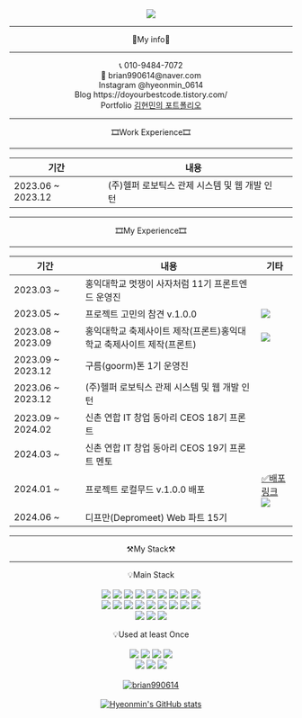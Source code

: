 <div align="center">
<img src="https://capsule-render.vercel.app/api?type=waving&color=0:00FFFF,100:0055FF&height=300&section=header&text=Welcome&fontSize=90&desc=Hyeonmin's%20Github%20Profile&animation=fadeIn&descAlign=65&descAlignY=65&stroke=ffffff" />

-------------------------------------------------------------------------------------------------------------------------------------------------------------------------------------

📑My info📑

-------------------------------------------------------------------------------------------------------------------------------------------------------------------------------------

<div>📞 010-9484-7072</div>
<div>💌  brian990614@naver.com</div>
<div><span>Instagram</span> @hyeonmin_0614</div>
<div><span>Blog</span> https://doyourbestcode.tistory.com/</div>
<div><span>Portfolio</span> <a href="https://sweltering-spy-bfa.notion.site/Portfolio-78f57c9ab4cd4604a0323f13151baf81?pvs=4">김현민의 포트폴리오<a/></div>

-------------------------------------------------------------------------------------------------------------------------------------------------------------------------------------

🎞Work Experience🎞

-------------------------------------------------------------------------------------------------------------------------------------------------------------------------------------
|기간|내용||
|------|---|------|
|  2023.06 ~ 2023.12  |  (주)헬퍼 로보틱스 관제 시스템 및 웹 개발 인턴 

-------------------------------------------------------------------------------------------------------------------------------------------------------------------------------------

🎞My Experience🎞

-------------------------------------------------------------------------------------------------------------------------------------------------------------------------------------
|기간|내용|기타|
|------|---|------|
|  2023.03 ~  |  홍익대학교 멋쟁이 사자처럼 11기 프론트엔드 운영진  |
|  2023.05 ~  |  프로젝트 고민의 참견 v.1.0.0  | <a href="https://github.com/go-cham/gocham-frontend"><img src="https://img.shields.io/badge/Github-181717?style=flat&logo=Github&logoColor=white"/></a>
|  2023.08 ~  2023.09 |  홍익대학교 축제사이트 제작(프론트)홍익대학교 축제사이트 제작(프론트)  | <a href="https://github.com/HongikUnivFestival/client-with-react-pwa/tree/release"><img src="https://img.shields.io/badge/Github-181717?style=flat&logo=Github&logoColor=white"/></a>
|  2023.09 ~ 2023.12  |  구름(goorm)톤 1기 운영진  |
|  2023.06 ~ 2023.12  |  (주)헬퍼 로보틱스 관제 시스템 및 웹 개발 인턴  |
|  2023.09 ~ 2024.02  |  신촌 연합 IT 창업 동아리 CEOS 18기 프론트  |
|  2024.03 ~  |  신촌 연합 IT 창업 동아리 CEOS 19기 프론트 멘토  |
|  2024.01 ~  |  프로젝트 로컬무드 v.1.0.0 배포  |  <a href='https://localmood.co.kr/'>✅배포 링크</a> <br /> <a href="https://github.com/local-mood/LocalMood-Front"><img src="https://img.shields.io/badge/Github-181717?style=flat&logo=Github&logoColor=white"/></a>
|  2024.06 ~  |  디프만(Depromeet) Web 파트 15기  |

-------------------------------------------------------------------------------------------------------------------------------------------------------------------------------------

⚒️My Stack⚒️

-------------------------------------------------------------------------------------------------------------------------------------------------------------------------------------

💡Main Stack
</br></br>
   <img src="https://img.shields.io/badge/HTML-E34F26?style=flat&logo=HTML5&logoColor=white"/>
   <img src="https://img.shields.io/badge/CSS-1572B6?style=flat&logo=css3&logoColor=white"/>
   <img src="https://img.shields.io/badge/JavaScript-F7DF1E?style=flat&logo=JavaScript&logoColor=white"/>
   <img src="https://img.shields.io/badge/TypeScript-3178C6?style=flat&logo=TypeScript&logoColor=white"/>
   <img src="https://img.shields.io/badge/React-61DAFB?style=flat&logo=React&logoColor=white"/>
   <img src="https://img.shields.io/badge/NextJS-000000?style=flat&logo=NextJS&logoColor=white"/>
   <img src="https://img.shields.io/badge/Python-3776AB?style=flat&logo=Python&logoColor=white"/>
   <img src="https://img.shields.io/badge/Styled components-DB7093?style=flat-square&logo=styled-components&logoColor=white"/>
   <img src="https://img.shields.io/badge/Panda CSS-F3DF49?style=flat-square&logo=foodpanda&logoColor=black"/>
   </br>
   <img src="https://img.shields.io/badge/Tailwind CSS-06B6D4?style=flat-square&logo=Tailwind CSS&logoColor=white"/>
   <img src="https://img.shields.io/badge/Storybook-FF4785?style=flat-square&logo=Storybook&logoColor=white"/>
   <img src="https://img.shields.io/badge/Git-F05032?style=flat&logo=Git&logoColor=white"/>
   <img src="https://img.shields.io/badge/Github-181717?style=flat&logo=Github&logoColor=white"/>
   <img src="https://img.shields.io/badge/Slack-4A154B?style=flat&logo=Slack&logoColor=white"/>
   <img src="https://img.shields.io/badge/Notion-000000?style=flat&logo=Notion&logoColor=white"/>
   <img src="https://img.shields.io/badge/Docker-2496ED?style=flat&logo=Docker&logoColor=white"/>
   <img src="https://img.shields.io/badge/VSCode-007ACC?style=flat&logo=VisualStudioCode&logoColor=white"/>
   <img src="https://img.shields.io/badge/AWS-232F3E?style=flat&logo=amazonwebservices&logoColor=white"/>
   </br>
   <img src="https://img.shields.io/badge/npm-CB3837?style=flat&logo=npm&logoColor=white"/>
   <img src="https://img.shields.io/badge/yarn-2C8EBB?style=flat&logo=Yarn&logoColor=white"/>
   <img src="https://img.shields.io/badge/pnpm-F69220?style=flat&logo=pnpm&logoColor=white"/>

💡Used at least Once
</br></br>
   <img src="https://img.shields.io/badge/Spring-6DB33F?style=flat&logo=Spring&logoColor=white"/>
   <img src="https://img.shields.io/badge/Spring Boot-6DB33F?style=flat&logo=SpringBoot&logoColor=white"/>
   <img src="https://img.shields.io/badge/NodeJS-339933?style=flat&logo=NodeDotJs&logoColor=white"/>
   <img src="https://img.shields.io/badge/PostgreSQL-4169E1?style=flat&logo=PostgreSQL&logoColor=white"/>
   </br>
   <img src="https://img.shields.io/badge/MongoDB-47A248?style=flat&logo=MongoDB&logoColor=white"/>
   <img src="https://img.shields.io/badge/C++-00599C?style=flat&logo=Cplusplus&logoColor=white"/>
   <img src="https://img.shields.io/badge/C-A8B9CC?style=flat&logo=C&logoColor=white"/>
</br></br>
[![brian990614](http://mazassumnida.wtf/api/v2/generate_badge?boj=brian990614)](https://solved.ac/brian990614)
</br></br>
  [![Hyeonmin's GitHub stats](https://github-readme-stats.vercel.app/api?username=wokbjso)](https://github.com/wokbjso/github-readme-stats)
</div>


